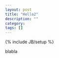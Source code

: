 ```yaml
---
layout: post
title: "Hello2"
description: ""
category: 
tags: []
---
```

{% include JB/setup %}

blabla

